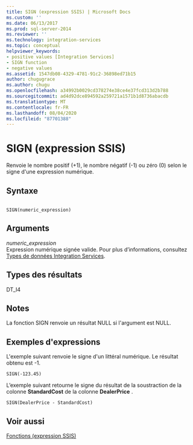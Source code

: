 ```yaml
---
title: SIGN (expression SSIS) | Microsoft Docs
ms.custom: ''
ms.date: 06/13/2017
ms.prod: sql-server-2014
ms.reviewer: ''
ms.technology: integration-services
ms.topic: conceptual
helpviewer_keywords:
- positive values [Integration Services]
- SIGN function
- negative values
ms.assetid: 1547db08-4329-4781-91c2-36898ed71b15
author: chugugrace
ms.author: chugu
ms.openlocfilehash: a34992b0029cd378274e38ce4e37fcd313d2b788
ms.sourcegitcommit: ad4d92dce894592a259721a1571b1d8736abacdb
ms.translationtype: MT
ms.contentlocale: fr-FR
ms.lasthandoff: 08/04/2020
ms.locfileid: "87701388"
---
```

# <a name="sign-ssis-expression"></a>SIGN (expression SSIS)
  Renvoie le nombre positif (+1), le nombre négatif (-1) ou zéro (0) selon le signe d'une expression numérique.  
  
## <a name="syntax"></a>Syntaxe  
  
```  
  
SIGN(numeric_expression)  
```  
  
## <a name="arguments"></a>Arguments  
 *numeric_expression*  
 Expression numérique signée valide. Pour plus d’informations, consultez [Types de données Integration Services](../data-flow/integration-services-data-types.md).  
  
## <a name="result-types"></a>Types des résultats  
 DT_I4  
  
## <a name="remarks"></a>Notes  
 La fonction SIGN renvoie un résultat NULL si l'argument est NULL.  
  
## <a name="expression-examples"></a>Exemples d'expressions  
 L'exemple suivant renvoie le signe d'un littéral numérique. Le résultat obtenu est -1.  
  
```  
SIGN(-123.45)  
```  
  
 L’exemple suivant retourne le signe du résultat de la soustraction de la colonne **StandardCost** de la colonne **DealerPrice** .  
  
```  
SIGN(DealerPrice - StandardCost)  
```  
  
## <a name="see-also"></a>Voir aussi  
 [Fonctions &#40;expression SSIS&#41;](functions-ssis-expression.md)  
  
  

